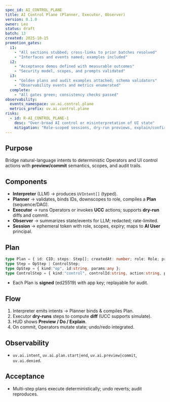 ```yaml
---
spec_id: AI_CONTROL_PLANE
title: AI Control Plane (Planner, Executor, Observer)
version: 0.1.0
owner: Leo
status: draft
batch: 13
created: 2025-10-15
promotion_gates:
  i1:
    - "All sections stubbed; cross-links to prior batches resolved"
    - "Interfaces and events named; examples included"
  i2:
    - "Acceptance demos defined with measurable outcomes"
    - "Security model, scopes, and prompts validated"
  i3:
    - "Golden plans and audit examples attached; schema validators"
    - "Observability events and metrics enumerated"
  complete:
    - "All gates green; consistency checks passed"
observability:
  events_namespace: uv.ai.control.plane
  metrics_prefix: uv.ai.control.plane
risks:
  - id: R-AI_CONTROL_PLANE-1
    desc: "Over-broad AI control or misinterpretation of UI state"
    mitigation: "Role-scoped sessions, dry-run previews, explain/confirm gates, audit"
---
```


## Purpose
Bridge natural-language intents to deterministic Operators and UI control actions with
**preview/commit** semantics, scopes, and audit trails.

## Components
- **Interpreter** (LLM) → produces `UVIntent[]` (typed).
- **Planner** → validates, binds IDs, downscopes to role, compiles a **Plan** (sequence/DAG).
- **Executor** → runs Operators or invokes **UCC** actions; supports **dry-run** diffs and commit.
- **Observer** → summarizes state/events for LLM; redacted; rate-limited.
- **Session** → ephemeral token with role, scopes, expiry; maps to **AI User** principal.

## Plan
```ts
type Plan = { id: CID; steps: Step[]; createdAt: number; role: Role; preview: DiffSummary[] };
type Step = OpStep | ControlStep;
type OpStep = { kind:"op", id:string, params:any };
type ControlStep = { kind:"control", controlId:string, action:string, params:any };
```
- Each Plan is **signed** (ed25519) with app key; replayable for audit.

## Flow
1. Interpreter emits intents → Planner binds & compiles Plan.
2. Executor **dry-runs** steps to compute **diff** (UCC supports simulate).
3. HUD shows **Preview / Do / Explain**.
4. On commit, Operators mutate state; undo/redo integrated.

## Observability
- `uv.ai.intent`, `uv.ai.plan.start|end`, `uv.ai.preview|commit`, `uv.ai.denied`.

## Acceptance
- Multi-step plans execute deterministically; undo reverts; audit reproduces.
